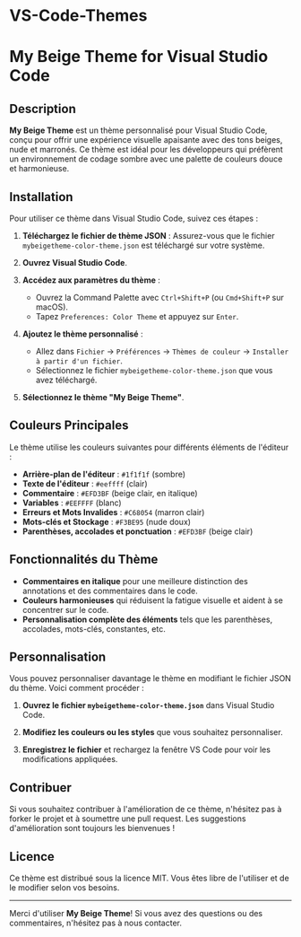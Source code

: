 # VS-Code-Themes

# My Beige Theme for Visual Studio Code

## Description

**My Beige Theme** est un thème personnalisé pour Visual Studio Code, conçu pour offrir une expérience visuelle apaisante avec des tons beiges, nude et marronés. Ce thème est idéal pour les développeurs qui préfèrent un environnement de codage sombre avec une palette de couleurs douce et harmonieuse.

## Installation

Pour utiliser ce thème dans Visual Studio Code, suivez ces étapes :

1. **Téléchargez le fichier de thème JSON** : Assurez-vous que le fichier `mybeigetheme-color-theme.json` est téléchargé sur votre système.

2. **Ouvrez Visual Studio Code**.

3. **Accédez aux paramètres du thème** :
   - Ouvrez la Command Palette avec `Ctrl+Shift+P` (ou `Cmd+Shift+P` sur macOS).
   - Tapez `Preferences: Color Theme` et appuyez sur `Enter`.

4. **Ajoutez le thème personnalisé** :
   - Allez dans `Fichier` -> `Préférences` -> `Thèmes de couleur` -> `Installer à partir d'un fichier`.
   - Sélectionnez le fichier `mybeigetheme-color-theme.json` que vous avez téléchargé.

5. **Sélectionnez le thème "My Beige Theme"**.

## Couleurs Principales

Le thème utilise les couleurs suivantes pour différents éléments de l'éditeur :

- **Arrière-plan de l'éditeur** : `#1f1f1f` (sombre)
- **Texte de l'éditeur** : `#eeffff` (clair)
- **Commentaire** : `#EFD3BF` (beige clair, en italique)
- **Variables** : `#EEFFFF` (blanc)
- **Erreurs et Mots Invalides** : `#C68054` (marron clair)
- **Mots-clés et Stockage** : `#F3BE95` (nude doux)
- **Parenthèses, accolades et ponctuation** : `#EFD3BF` (beige clair)

## Fonctionnalités du Thème

- **Commentaires en italique** pour une meilleure distinction des annotations et des commentaires dans le code.
- **Couleurs harmonieuses** qui réduisent la fatigue visuelle et aident à se concentrer sur le code.
- **Personnalisation complète des éléments** tels que les parenthèses, accolades, mots-clés, constantes, etc.

## Personnalisation

Vous pouvez personnaliser davantage le thème en modifiant le fichier JSON du thème. Voici comment procéder :

1. **Ouvrez le fichier `mybeigetheme-color-theme.json`** dans Visual Studio Code.

2. **Modifiez les couleurs ou les styles** que vous souhaitez personnaliser.

3. **Enregistrez le fichier** et rechargez la fenêtre VS Code pour voir les modifications appliquées.

## Contribuer

Si vous souhaitez contribuer à l'amélioration de ce thème, n'hésitez pas à forker le projet et à soumettre une pull request. Les suggestions d'amélioration sont toujours les bienvenues !

## Licence

Ce thème est distribué sous la licence MIT. Vous êtes libre de l'utiliser et de le modifier selon vos besoins.

---

Merci d'utiliser **My Beige Theme**! Si vous avez des questions ou des commentaires, n'hésitez pas à nous contacter.
